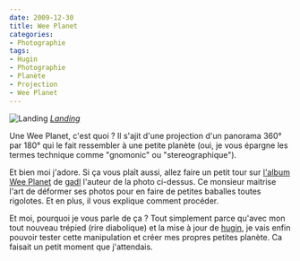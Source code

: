 ```yaml
---
date: 2009-12-30
title: Wee Planet
categories:
- Photographie
tags:
- Hugin
- Photographie
- Planète
- Projection
- Wee Planet
---
```

<img src="https://farm3.static.flickr.com/2225/1878347541_ddf1c43ca6.jpg" alt="Landing" />
<em><a title="photo sharing" href="https://www.flickr.com/photos/gadl/1878347541/">Landing</a></em>

Une Wee Planet, c'est quoi ?
Il s'ajit d'une projection d'un panorama 360° par 180° qui le fait ressembler à une petite planète (oui, je vous épargne les termes technique comme "gnomonic" ou "stereographique").

<!--more-->

Et bien moi j'adore. Si ça vous plaît aussi, allez faire un petit tour sur <a title="Lien vers l'album Wee Planet sur Flickr.com" href="https://www.flickr.com/photos/gadl/sets/72157594279945875/">l'album Wee Planet</a> de <a title="Profil Flickr de gadl" href="https://www.flickr.com/photos/gadl/">gadl</a> l'auteur de la photo ci-dessus. Ce monsieur maitrise l'art de déformer ses photos pour en faire de petites baballes toutes rigolotes. Et en plus, il vous explique comment procéder.

Et moi, pourquoi je vous parle de ça ?
Tout simplement parce qu'avec mon tout nouveau trépied (rire diabolique) et la mise à jour de <a title="Lien vers le site du logiciel hugin" href="https://hugin.sourceforge.net/">hugin</a>, je vais enfin pouvoir tester cette manipulation et créer mes propres petites planète. Ca faisait un petit moment que j'attendais.
